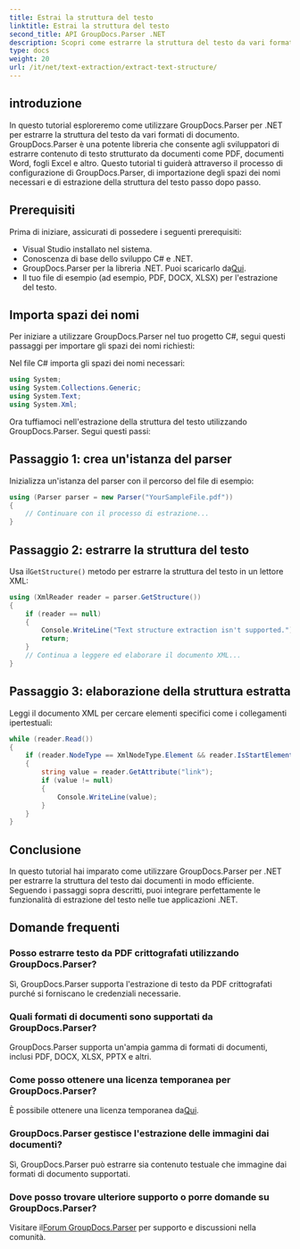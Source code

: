 ```yaml
---
title: Estrai la struttura del testo
linktitle: Estrai la struttura del testo
second_title: API GroupDocs.Parser .NET
description: Scopri come estrarre la struttura del testo da vari formati di documenti utilizzando GroupDocs.Parser per .NET. Un tutorial passo passo con esempi di codice.
type: docs
weight: 20
url: /it/net/text-extraction/extract-text-structure/
---
```

## introduzione
In questo tutorial esploreremo come utilizzare GroupDocs.Parser per .NET per estrarre la struttura del testo da vari formati di documento. GroupDocs.Parser è una potente libreria che consente agli sviluppatori di estrarre contenuto di testo strutturato da documenti come PDF, documenti Word, fogli Excel e altro. Questo tutorial ti guiderà attraverso il processo di configurazione di GroupDocs.Parser, di importazione degli spazi dei nomi necessari e di estrazione della struttura del testo passo dopo passo.
## Prerequisiti
Prima di iniziare, assicurati di possedere i seguenti prerequisiti:
- Visual Studio installato nel sistema.
- Conoscenza di base dello sviluppo C# e .NET.
-  GroupDocs.Parser per la libreria .NET. Puoi scaricarlo da[Qui](https://releases.groupdocs.com/parser/net/).
- Il tuo file di esempio (ad esempio, PDF, DOCX, XLSX) per l'estrazione del testo.
## Importa spazi dei nomi
Per iniziare a utilizzare GroupDocs.Parser nel tuo progetto C#, segui questi passaggi per importare gli spazi dei nomi richiesti:

Nel file C# importa gli spazi dei nomi necessari:
```csharp
using System;
using System.Collections.Generic;
using System.Text;
using System.Xml;
```
Ora tuffiamoci nell'estrazione della struttura del testo utilizzando GroupDocs.Parser. Segui questi passi:
## Passaggio 1: crea un'istanza del parser
Inizializza un'istanza del parser con il percorso del file di esempio:
```csharp
using (Parser parser = new Parser("YourSampleFile.pdf"))
{
    // Continuare con il processo di estrazione...
}
```
## Passaggio 2: estrarre la struttura del testo
 Usa il`GetStructure()` metodo per estrarre la struttura del testo in un lettore XML:
```csharp
using (XmlReader reader = parser.GetStructure())
{
    if (reader == null)
    {
        Console.WriteLine("Text structure extraction isn't supported.");
        return;
    }
    // Continua a leggere ed elaborare il documento XML...
}
```
## Passaggio 3: elaborazione della struttura estratta
Leggi il documento XML per cercare elementi specifici come i collegamenti ipertestuali:
```csharp
while (reader.Read())
{
    if (reader.NodeType == XmlNodeType.Element && reader.IsStartElement() && reader.Name.ToLowerInvariant() == "hyperlink")
    {
        string value = reader.GetAttribute("link");
        if (value != null)
        {
            Console.WriteLine(value);
        }
    }
}
```
## Conclusione
In questo tutorial hai imparato come utilizzare GroupDocs.Parser per .NET per estrarre la struttura del testo dai documenti in modo efficiente. Seguendo i passaggi sopra descritti, puoi integrare perfettamente le funzionalità di estrazione del testo nelle tue applicazioni .NET.

## Domande frequenti
### Posso estrarre testo da PDF crittografati utilizzando GroupDocs.Parser?
Sì, GroupDocs.Parser supporta l'estrazione di testo da PDF crittografati purché si forniscano le credenziali necessarie.
### Quali formati di documenti sono supportati da GroupDocs.Parser?
GroupDocs.Parser supporta un'ampia gamma di formati di documenti, inclusi PDF, DOCX, XLSX, PPTX e altri.
### Come posso ottenere una licenza temporanea per GroupDocs.Parser?
 È possibile ottenere una licenza temporanea da[Qui](https://purchase.groupdocs.com/temporary-license/).
### GroupDocs.Parser gestisce l'estrazione delle immagini dai documenti?
Sì, GroupDocs.Parser può estrarre sia contenuto testuale che immagine dai formati di documento supportati.
### Dove posso trovare ulteriore supporto o porre domande su GroupDocs.Parser?
 Visitare il[Forum GroupDocs.Parser](https://forum.groupdocs.com/c/parser/17) per supporto e discussioni nella comunità.